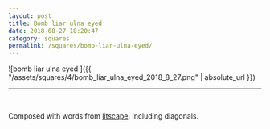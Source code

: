 ```yaml
---
layout: post
title: Bomb liar ulna eyed
date: 2018-08-27 18:20:47
category: squares
permalink: /squares/bomb-liar-ulna-eyed/ 
---
```


![bomb liar ulna eyed ]({{ "/assets/squares/4/bomb_liar_ulna_eyed_2018_8_27.png" | absolute_url }})
&nbsp;


---

&nbsp;

Composed with words from [litscape](https://www.litscape.com/). Including diagonals. 
